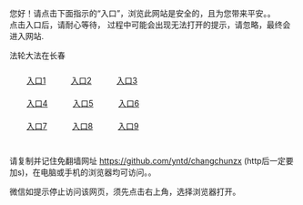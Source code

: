 您好！请点击下面指示的“入口”，浏览此网站是安全的，且为您带来平安。。 <br/>
点击入口后，请耐心等待， 过程中可能会出现无法打开的提示，请忽略，最终会进入网站. </br>

法轮大法在长春<br/>
<div style="padding:10px"><a style="margin:20px" target="_blank" href="https://d3smforzprw1z4.cloudfront.net/2Qpsp?ohulwgal" id="ccLink1" rel="nofollow">入口1</a> <a target="_blank" style="margin:20px" href="https://d1vw937q1xsyb4.cloudfront.net/2Qpsp?ydkpzfxo" id="ccLink2" rel="nofollow">入口2</a> <a style="margin:20px" target="_blank" href="https://d1wp89mnhtcb0n.cloudfront.net/2Qpsp?dnvqvy" id="ccLink3" rel="nofollow">入口3</a></div>

<div style="padding:10px" ><a style="margin:20px" target="_blank" href="https://d3smforzprw1z4.cloudfront.net/2Qpsp?ohulwgal" id="ccLink4" rel="nofollow">入口4</a> <a style="margin:20px" href="https://d1vw937q1xsyb4.cloudfront.net/2Qpsp?ydkpzfxo" target="_blank" id="ccLink5" rel="nofollow">入口5</a> <a style="margin:20px" href="https://d1wp89mnhtcb0n.cloudfront.net/2Qpsp?dnvqvy" target="_blank" id="ccLink6" rel="nofollow">入口6</a></div>

<div style="padding:10px"><a style="margin:20px" target="_blank" href="https://d3smforzprw1z4.cloudfront.net/2Qpsp?ohulwgal" id="ccLink7" rel="nofollow">入口7</a> <a style="margin:20px" href="https://d1vw937q1xsyb4.cloudfront.net/2Qpsp?ydkpzfxo" target="_blank" id="ccLink8" rel="nofollow">入口8</a> <a style="margin:20px" target="_blank" href="https://d1wp89mnhtcb0n.cloudfront.net/2Qpsp?dnvqvy" id="ccLink9" rel="nofollow">入口9</a></div>

<br/>



请复制并记住免翻墙网址 https://github.com/yntd/changchunzx (http后一定要加s)，在电脑或手机的浏览器均可访问。。<br/>

微信如提示停止访问该网页，须先点击右上角，选择浏览器打开。
